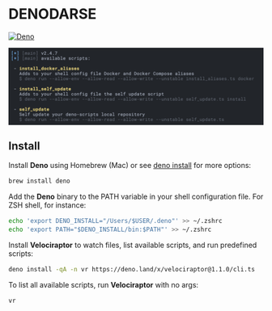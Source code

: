 # DENODARSE

[![Deno](https://github.com/rodbecc/deno-scripts/actions/workflows/deno.yml/badge.svg?event=pull_request)](https://github.com/rodbecc/deno-scripts/actions)

</p><img align="center" src="./assets/denon_output.png" style="{ padding: 20px 20px } " alt="the deno mascot dinosaur standing in the rain"></p>

## Install

Install **Deno** using Homebrew (Mac) or see
[deno install](https://github.com/denoland/deno_install/blob/master/README.md)
for more options:

```sh
brew install deno
```

Add the **Deno** binary to the PATH variable in your shell configuration file.
For ZSH shell, for instance:

```sh
echo 'export DENO_INSTALL="/Users/$USER/.deno"' >> ~/.zshrc
echo 'export PATH="$DENO_INSTALL/bin:$PATH"' >> ~/.zshrc
```

Install **Velociraptor** to watch files, list available scripts, and run
predefined scripts:

```sh
deno install -qA -n vr https://deno.land/x/velociraptor@1.1.0/cli.ts
```

To list all available scripts, run **Velociraptor** with no args:

```sh
vr
```
